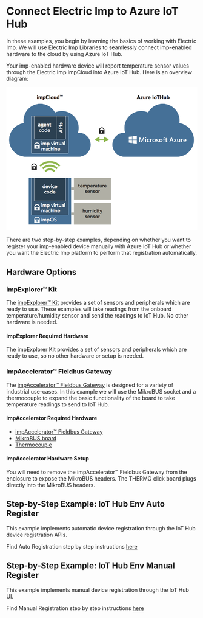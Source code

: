 # Connect Electric Imp to Azure IoT Hub

In these examples, you begin by learning the basics of working with Electric Imp. We will use Electric Imp Libraries to seamlessly connect imp-enabled hardware to the cloud by using Azure IoT Hub. 

Your imp-enabled hardware device will report temperature sensor values through the Electric Imp impCloud into Azure IoT Hub. Here is an overview diagram:

![EI overview](./example_imgs/EIOverview.png)

There are two step-by-step examples, depending on whether you want to register your imp-enabled device manually with Azure IoT Hub or whether you want the Electric Imp platform to perform that registration automatically.  

## Hardware Options

### impExplorer&trade; Kit

The [impExplorer&trade; Kit](https://store.electricimp.com/collections/featured-products/products/impexplorer-developer-kit?variant=31118866130) provides a set of sensors and peripherals which are ready to use. These examples will take readings from the onboard temperature/humidity sensor and send the readings to IoT Hub. No other hardware is needed.

#### impExplorer Required Hardware 

The impExplorer Kit provides a set of sensors and peripherals which are ready to use, so no other hardware or setup is needed.

### impAccelerator™ Fieldbus Gateway

The [impAccelerator™ Fieldbus Gateway](https://store.electricimp.com/products/impaccelerator-fieldbus-gateway?variant=31118564754) is designed for a variety of industrial use-cases. In this example we will use the MikroBUS socket and a thermocouple to expand the basic functionality of the board to take temperature readings to send to IoT Hub. 

#### impAccelerator Required Hardware

- [impAccelerator™ Fieldbus Gateway](https://store.electricimp.com/products/impaccelerator-fieldbus-gateway?variant=31118564754)
- [MikroBUS board](https://shop.mikroe.com/thermo-click)
- [Thermocouple](https://shop.mikroe.com/thermocouple-type-k-glass-braid-insulated)

#### impAccelerator Hardware Setup

You will need to remove the impAccelerator™ Fieldbus Gateway from the enclosure to expose the MikroBUS headers. The THERMO click board plugs directly into the MikroBUS headers. 

## Step-by-Step Example: IoT Hub Env Auto Register

This example implements automatic device registration through the IoT Hub device registration APIs. 

Find Auto Registration step by step instructions [here](./AutoRegister_StepByStep_Instructions.md)


## Step-by-Step Example: IoT Hub Env Manual Register

This example implements manual device registration through the IoT Hub UI. 

Find Manual Registration step by step instructions [here](./ManualRegister_StepByStep_Instructions.md)
